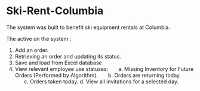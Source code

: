 # Ski-Rent-Columbia

The system was built to benefit ski equipment rentals at Columbia.

The active on the system :
1. Add an order.
2. Retrieving an order and updating its status.
3. Save and load from Excel database
4. View relevant employee use statuses:
      a. Missing Inventory for Future Orders (Performed by Algorithm).
      b. Orders are returning today.
      c. Orders taken today.
      d. View all invitations for a selected day.
